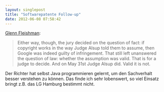 ```yaml
---
layout: singlepost
title: "Softwarepatente Follow-up"
date: 2012-06-08 07:58:42
---
```

[Glenn Fleishman](http://www.economist.com/blogs/babbage/2012/06/oracle-v-google):
> Either way, though, the jury decided on the question of fact: if copyright works in the way Judge Alsup told them to assume, then Google was indeed guilty of infringement. That still left unanswered the question of law: whether the assumption was valid. That is for a judge to decide. And on May 31st Judge Alsup did. Valid it is not.

Der Richter hat selbst Java programmieren gelernt, um den Sachverhalt besser verstehen zu können. Das finde ich sehr lobenswert, so viel Einsatz bringt z.B. das LG Hamburg bestimmt nicht.